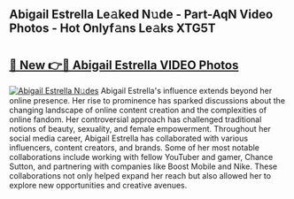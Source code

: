 ## Abigail Estrella Le𝚊ked N𝚞de - Part-AqN Video Photos - Hot Onlyf𝚊ns Le𝚊ks XTG5T

# <h2><a href="http://ac13284.deff.icu/?id=Abigail+Estrella">🔗 New 👉🔴 Abigail Estrella VIDEO Photos</a></h2>

[![Abigail Estrella N𝚞des](https://i.imgur.com/rIISA9y.gif)](http://ac13284.deff.icu/?id=Abigail+Estrella)
Abigail Estrella's influence extends beyond her online presence. Her rise to prominence has sparked discussions about the changing landscape of online content creation and the complexities of online fandom. Her controversial approach has challenged traditional notions of beauty, sexuality, and female empowerment. Throughout her social media career, Abigail Estrella has collaborated with various influencers, content creators, and brands. Some of her most notable collaborations include working with fellow YouTuber and gamer, Chance Sutton, and partnering with companies like Boost Mobile and Nike. These collaborations not only helped expand her reach but also allowed her to explore new opportunities and creative avenues.
